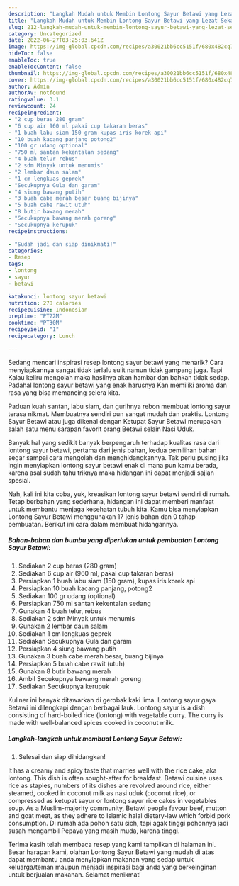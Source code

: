 ```yaml
---
description: "Langkah Mudah untuk Membin Lontong Sayur Betawi yang Lezat Sekali"
title: "Langkah Mudah untuk Membin Lontong Sayur Betawi yang Lezat Sekali"
slug: 212-langkah-mudah-untuk-membin-lontong-sayur-betawi-yang-lezat-sekali
category: Uncategorized
date: 2022-06-27T03:25:03.641Z
image: https://img-global.cpcdn.com/recipes/a30021bb6cc5151f/680x482cq70/lontong-sayur-betawi-foto-resep-utama.jpg
hideToc: false
enableToc: true
enableTocContent: false
thumbnail: https://img-global.cpcdn.com/recipes/a30021bb6cc5151f/680x482cq70/lontong-sayur-betawi-foto-resep-utama.jpg
cover: https://img-global.cpcdn.com/recipes/a30021bb6cc5151f/680x482cq70/lontong-sayur-betawi-foto-resep-utama.jpg
author: Admin
authorAv: notfound
ratingvalue: 3.1
reviewcount: 24
recipeingredient:
- "2 cup beras 280 gram"
- "6 cup air 960 ml pakai cup takaran beras"
- "1 buah labu siam 150 gram kupas iris korek api"
- "10 buah kacang panjang potong2"
- "100 gr udang optional"
- "750 ml santan kekentalan sedang"
- "4 buah telur rebus"
- "2 sdm Minyak untuk menumis"
- "2 lembar daun salam"
- "1 cm lengkuas geprek"
- "Secukupnya Gula dan garam"
- "4 siung bawang putih"
- "3 buah cabe merah besar buang bijinya"
- "5 buah cabe rawit utuh"
- "8 butir bawang merah"
- "Secukupnya bawang merah goreng"
- "Secukupnya kerupuk"
recipeinstructions:

- "Sudah jadi dan siap dinikmati!"
categories:
- Resep
tags:
- lontong
- sayur
- betawi

katakunci: lontong sayur betawi 
nutrition: 278 calories
recipecuisine: Indonesian
preptime: "PT22M"
cooktime: "PT30M"
recipeyield: "1"
recipecategory: Lunch

---
```



Sedang mencari inspirasi resep lontong sayur betawi yang menarik? Cara menyiapkannya sangat tidak terlalu sulit namun tidak gampang juga. Tapi Kalau keliru mengolah maka hasilnya akan hambar dan bahkan tidak sedap. Padahal lontong sayur betawi yang enak harusnya Kan memiliki aroma dan rasa yang bisa memancing selera kita.


Paduan kuah santan, labu siam, dan gurihnya rebon membuat lontong sayur terasa nikmat. Membuatnya sendiri pun sangat mudah dan praktis. Lontong Sayur Betawi atau juga dikenal dengan Ketupat Sayur Betawi merupakan salah satu menu sarapan favorit orang Betawi selain Nasi Uduk.

Banyak hal yang sedikit banyak berpengaruh terhadap kualitas rasa dari lontong sayur betawi, pertama dari jenis bahan, kedua pemilihan bahan segar sampai cara mengolah dan menghidangkannya. Tak perlu pusing jika ingin menyiapkan lontong sayur betawi enak di mana pun kamu berada, karena asal sudah tahu triknya maka hidangan ini dapat menjadi sajian spesial.


Nah, kali ini kita coba, yuk, kreasikan lontong sayur betawi sendiri di rumah. Tetap berbahan yang sederhana, hidangan ini dapat memberi manfaat untuk membantu menjaga kesehatan tubuh kita. Kamu bisa menyiapkan Lontong Sayur Betawi menggunakan 17 jenis bahan dan 0 tahap pembuatan. Berikut ini cara dalam membuat hidangannya.

<!--inarticleads1-->

##### Bahan-bahan dan bumbu yang diperlukan untuk pembuatan Lontong Sayur Betawi:

1. Sediakan 2 cup beras (280 gram)
1. Sediakan 6 cup air (960 ml, pakai cup takaran beras)
1. Persiapkan 1 buah labu siam (150 gram), kupas iris korek api
1. Persiapkan 10 buah kacang panjang, potong2
1. Sediakan 100 gr udang (optional)
1. Persiapkan 750 ml santan kekentalan sedang
1. Gunakan 4 buah telur, rebus
1. Sediakan 2 sdm Minyak untuk menumis
1. Gunakan 2 lembar daun salam
1. Sediakan 1 cm lengkuas geprek
1. Sediakan Secukupnya Gula dan garam
1. Persiapkan 4 siung bawang putih
1. Gunakan 3 buah cabe merah besar, buang bijinya
1. Persiapkan 5 buah cabe rawit (utuh)
1. Gunakan 8 butir bawang merah
1. Ambil Secukupnya bawang merah goreng
1. Sediakan Secukupnya kerupuk


Kuliner ini banyak ditawarkan di gerobak kaki lima. Lontong sayur gaya Betawi ini dilengkapi dengan berbagai lauk. Lontong sayur is a dish consisting of hard-boiled rice (lontong) with vegetable curry. The curry is made with well-balanced spices cooked in coconut milk. 

<!--inarticleads2-->

##### Langkah-langkah untuk membuat Lontong Sayur Betawi:


1. Selesai dan siap dihidangkan!

It has a creamy and spicy taste that marries well with the rice cake, aka lontong. This dish is often sought-after for breakfast. Betawi cuisine uses rice as staples, numbers of its dishes are revolved around rice, either steamed, cooked in coconut milk as nasi uduk (coconut rice), or compressed as ketupat sayur or lontong sayur rice cakes in vegetables soup. As a Muslim-majority community, Betawi people favour beef, mutton and goat meat, as they adhere to Islamic halal dietary-law which forbid pork consumption. Di rumah ada pohon satu sich, tapi agak tinggi pohonnya jadi susah mengambil Pepaya yang masih muda, karena tinggi. 

Terima kasih telah membaca resep yang kami tampilkan di halaman ini. Besar harapan kami, olahan Lontong Sayur Betawi yang mudah di atas dapat membantu anda menyiapkan makanan yang sedap untuk keluarga/teman maupun menjadi inspirasi bagi anda yang berkeinginan untuk berjualan makanan. Selamat menikmati
